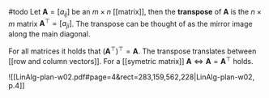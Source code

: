 #todo 
Let $\mathbf{A}=[a_{ij}]$ be an $m\times n$ [[matrix]], then the **transpose** of $\mathbf{A}$ is the $n\times m$ matrix $\mathbf{A}^\top=[a_{ji}]$. The transpose can be thought of as the mirror image along the main diagonal. 

For all matrices it holds that $(\mathbf{A}^\top)^\top=\mathbf{A}$. The transpose translates between [[row and column vectors]]. For a [[symetric matrix]] $\mathbf{A} \iff \mathbf{A} = \mathbf{A}^\top$ holds.


![[LinAlg-plan-w02.pdf#page=4&rect=283,159,562,228|LinAlg-plan-w02, p.4]]
